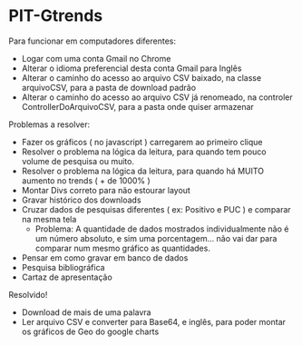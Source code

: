 # PIT-Gtrends

Para funcionar em computadores diferentes:

- Logar com uma conta Gmail no Chrome
- Alterar o idioma preferencial desta conta Gmail para Inglês
- Alterar o caminho do acesso ao arquivo CSV baixado, na classe arquivoCSV, para a pasta de download padrão
- Alterar o caminho do acesso ao arquivo CSV já renomeado, na controler ControllerDoArquivoCSV, para a pasta onde quiser armazenar


Problemas a resolver:
 - Fazer os gráficos ( no javascript ) carregarem ao primeiro clique
 - Resolver o problema na lógica da leitura, para quando tem pouco volume de pesquisa ou muito.
 - Resolver o problema na lógica da leitura, para quando há MUITO aumento no trends ( + de 1000% )
 - Montar Divs correto para não estourar layout
 - Gravar histórico dos downloads
 - Cruzar dados de pesquisas diferentes ( ex: Positivo e PUC ) e comparar na mesma tela
      - Problema: A quantidade de dados mostrados individualmente não é um número absoluto, e sim uma porcentagem...  não vai dar para comparar num mesmo gráfico as quantidades.
 - Pensar em como gravar em banco de dados
 - Pesquisa bibliográfica
 - Cartaz de apresentação


 Resolvido!
 - Download de mais de uma palavra
 - Ler arquivo CSV e converter para Base64, e inglês, para poder montar os gráficos de Geo do google charts
